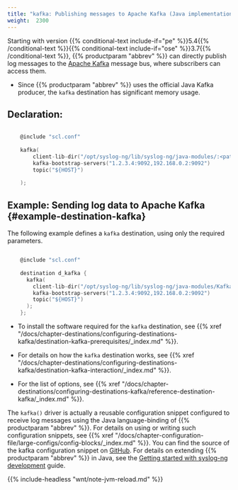 ```yaml
---
title: "kafka: Publishing messages to Apache Kafka (Java implementation)"
weight:  2300
---
```

<!-- DISCLAIMER: This file is based on the syslog-ng Open Source Edition documentation https://github.com/balabit/syslog-ng-ose-guides/commit/2f4a52ee61d1ea9ad27cb4f3168b95408fddfdf2 and is used under the terms of The syslog-ng Open Source Edition Documentation License. The file has been modified by Axoflow. -->

Starting with version {{% conditional-text include-if="pe" %}}5.4{{% /conditional-text %}}{{% conditional-text include-if="ose" %}}3.7{{% /conditional-text %}}, {{% productparam "abbrev" %}} can directly publish log messages to the [Apache Kafka](http://kafka.apache.org) message bus, where subscribers can access them.

  - Since {{% productparam "abbrev" %}} uses the official Java Kafka producer, the `kafka` destination has significant memory usage.


## Declaration:

```c

    @include "scl.conf"
    
    kafka(
        client-lib-dir("/opt/syslog-ng/lib/syslog-ng/java-modules/:<path-to-preinstalled-kafka-libraries>")
        kafka-bootstrap-servers("1.2.3.4:9092,192.168.0.2:9092")
        topic("${HOST}")
    
    );

```



## Example: Sending log data to Apache Kafka {#example-destination-kafka}

The following example defines a `kafka` destination, using only the required parameters.

```c

    @include "scl.conf"
    
    destination d_kafka {
      kafka(
        client-lib-dir("/opt/syslog-ng/lib/syslog-ng/java-modules/KafkaDestination.jar:/usr/share/kafka/lib/")
        kafka-bootstrap-servers("1.2.3.4:9092,192.168.0.2:9092")
        topic("${HOST}")
      );
    };

```


  - To install the software required for the `kafka` destination, see {{% xref "/docs/chapter-destinations/configuring-destinations-kafka/destination-kafka-prerequisites/_index.md" %}}.

  - For details on how the `kafka` destination works, see {{% xref "/docs/chapter-destinations/configuring-destinations-kafka/destination-kafka-interaction/_index.md" %}}.

  - For the list of options, see {{% xref "/docs/chapter-destinations/configuring-destinations-kafka/reference-destination-kafka/_index.md" %}}.

The `kafka()` driver is actually a reusable configuration snippet configured to receive log messages using the Java language-binding of {{% productparam "abbrev" %}}. For details on using or writing such configuration snippets, see {{% xref "/docs/chapter-configuration-file/large-configs/config-blocks/_index.md" %}}. You can find the source of the kafka configuration snippet on [GitHub](https://github.com/syslog-ng/syslog-ng/blob/master/scl/kafka/plugin.conf). For details on extending {{% productparam "abbrev" %}} in Java, see the [Getting started with syslog-ng development](https://syslog-ng.gitbooks.io/getting-started/content/chapters/chapter_5/section_2.html) guide.

{{% include-headless "wnt/note-jvm-reload.md" %}}
